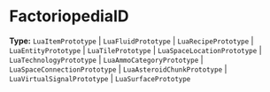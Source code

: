 # FactoriopediaID

**Type:** `LuaItemPrototype` | `LuaFluidPrototype` | `LuaRecipePrototype` | `LuaEntityPrototype` | `LuaTilePrototype` | `LuaSpaceLocationPrototype` | `LuaTechnologyPrototype` | `LuaAmmoCategoryPrototype` | `LuaSpaceConnectionPrototype` | `LuaAsteroidChunkPrototype` | `LuaVirtualSignalPrototype` | `LuaSurfacePrototype`

